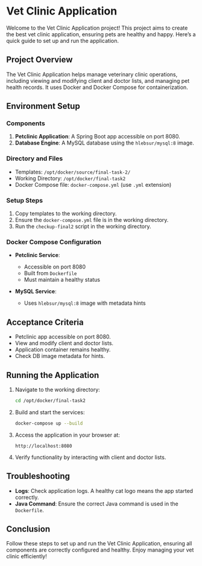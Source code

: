 # Vet Clinic Application

Welcome to the Vet Clinic Application project! This project aims to create the best vet clinic application, ensuring pets are healthy and happy. Here’s a quick guide to set up and run the application.

## Project Overview

The Vet Clinic Application helps manage veterinary clinic operations, including viewing and modifying client and doctor lists, and managing pet health records. It uses Docker and Docker Compose for containerization.

## Environment Setup

### Components

1. **Petclinic Application**: A Spring Boot app accessible on port 8080.
2. **Database Engine**: A MySQL database using the `hlebsur/mysql:8` image.

### Directory and Files

- Templates: `/opt/docker/source/final-task-2/`
- Working Directory: `/opt/docker/final-task2`
- Docker Compose file: `docker-compose.yml` (use `.yml` extension)

### Setup Steps

1. Copy templates to the working directory.
2. Ensure the `docker-compose.yml` file is in the working directory.
3. Run the `checkup-final2` script in the working directory.

### Docker Compose Configuration

- **Petclinic Service**:
  - Accessible on port 8080
  - Built from `Dockerfile`
  - Must maintain a healthy status

- **MySQL Service**:
  - Uses `hlebsur/mysql:8` image with metadata hints

## Acceptance Criteria

- Petclinic app accessible on port 8080.
- View and modify client and doctor lists.
- Application container remains healthy.
- Check DB image metadata for hints.

## Running the Application

1. Navigate to the working directory:
    ```sh
    cd /opt/docker/final-task2
    ```

2. Build and start the services:
    ```sh
    docker-compose up --build
    ```

3. Access the application in your browser at:
    ```
    http://localhost:8080
    ```

4. Verify functionality by interacting with client and doctor lists.

## Troubleshooting

- **Logs**: Check application logs. A healthy cat logo means the app started correctly.
- **Java Command**: Ensure the correct Java command is used in the `Dockerfile`.

## Conclusion

Follow these steps to set up and run the Vet Clinic Application, ensuring all components are correctly configured and healthy. Enjoy managing your vet clinic efficiently!
